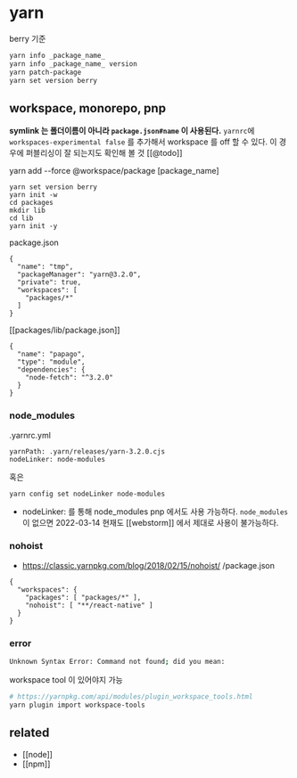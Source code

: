 # yarn

berry 기준

```sh
yarn info _package_name_
yarn info _package_name_ version
yarn patch-package
yarn set version berry
```

## workspace, monorepo, pnp
**symlink 는 폴더이름이 아니라 `package.json#name` 이 사용된다.**
`yarnrc`에 `workspaces-experimental false` 를 추가해서 workspace 를 off 할 수 있다.
이 경우에 퍼블리싱이 잘 되는지도 확인해 볼 것 [[@todo]]

yarn add --force @workspace/package [package_name]

```
yarn set version berry
yarn init -w
cd packages
mkdir lib
cd lib
yarn init -y
```
package.json
```
{
  "name": "tmp",
  "packageManager": "yarn@3.2.0",
  "private": true,
  "workspaces": [
    "packages/*"
  ]
}
```
[[packages/lib/package.json]]
```
{
  "name": "papago",
  "type": "module",
  "dependencies": {
    "node-fetch": "^3.2.0"
  }
}
```

### node_modules
.yarnrc.yml
```
yarnPath: .yarn/releases/yarn-3.2.0.cjs
nodeLinker: node-modules
```
혹은
```
yarn config set nodeLinker node-modules
```
- nodeLinker: 를 통해 node_modules pnp 에서도 사용 가능하다.
`node_modules` 이 없으면 2022-03-14 현재도 [[webstorm]] 에서 제대로 사용이 불가능하다.


### nohoist
- https://classic.yarnpkg.com/blog/2018/02/15/nohoist/
/package.json
```
{
  "workspaces": {
    "packages": [ "packages/*" ],
    "nohoist": [ "**/react-native" ]
  }
}
```

### error
```sh
Unknown Syntax Error: Command not found; did you mean:
```
workspace tool 이 있어야지 가능
```sh
# https://yarnpkg.com/api/modules/plugin_workspace_tools.html
yarn plugin import workspace-tools
```


## related
- [[node]]
- [[npm]]
